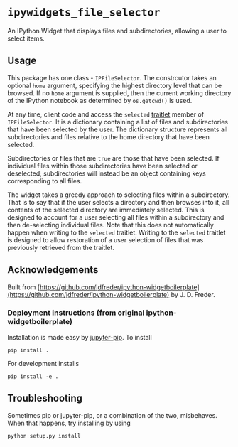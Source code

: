 # `ipywidgets_file_selector`

An IPython Widget that displays files and subdirectories, allowing a user to select items. 

## Usage

This package has one class - `IPFileSelector`. The constrcutor takes an optional `home` argument, specifying the highest directory level that can be browsed. If no `home` argument is supplied, then the current working directory of the IPython notebook as determined by `os.getcwd()` is used.

At any time, client code and access the `selected` [traitlet](https://github.com/ipython/traitlets) member of `IPFileSelector`. It is a dictionary containing a list of files and subdirectories that have been selected by the user. The dictionary structure represents all subdirectories and files relative to the home directory that have been selected.

Subdirectories or files that are `true` are those that have been selected. If individual files within those subdirectories have been selected or deselected, subdirectories will instead be an object containing keys corresponding to all files.

The widget takes a greedy approach to selecting files within a subdirectory. That is to say that if the user selects a directory and then browses into it, all contents of the selected directory are immediately selected. This is designed to account for a user selecting all files within a subdirectory and then de-selecting individual files. Note that this does not automatically happen when writing to the `selected` traitlet. Writing to the `selected` traitlet is designed to allow restoration of a user selection of files that was previously retrieved from the traitlet.

## Acknowledgements

Built from [https://github.com/jdfreder/ipython-widgetboilerplate](https://github.com/jdfreder/ipython-widgetboilerplate) by J. D. Freder.

### Deployment instructions (from original ipython-widgetboilerplate)

Installation is made easy by [jupyter-pip](https://github.com/jdfreder/jupyter-pip).  To install  

```
pip install .
```

For development installs  

```
pip install -e .
```

## Troubleshooting

Sometimes pip or jupyter-pip, or a combination of the two, misbehaves.  When that happens, try installing by using  
```
python setup.py install
```
